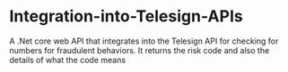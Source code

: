 # Integration-into-Telesign-APIs
A .Net core web API that integrates into the Telesign API for checking for numbers for fraudulent behaviors. It returns the risk code and also the details of what the code means
